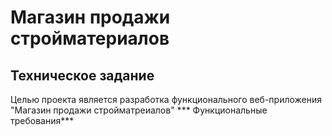 # Магазин продажи стройматериалов
## Техническое задание
Целью проекта является разработка функционального веб-приложения "Магазин продажи стройматреиалов"
*** Функциональные требования***
